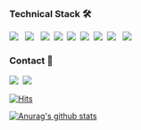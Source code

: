 

<h3><p align="left">Technical Stack 🛠</p></h3>

<p align="left">
<img src="https://img.shields.io/badge/JavaScript-F7DF1E?style=flat-square&logo=JavaScript&logoColor=white"/></a>&nbsp&nbsp
<img src="https://img.shields.io/badge/TypeScript-3178C6?style=flat-square&logo=TypeScript&logoColor=white"/></a>&nbsp&nbsp
<img src="https://img.shields.io/badge/HTML5-E34F26?style=flat-square&logo=HTML5&logoColor=white"/></a>&nbsp&nbsp<img src="https://img.shields.io/badge/CSS3-1572B6?style=flat-square&logo=CSS3&logoColor=white"/></a>&nbsp&nbsp<img src="https://img.shields.io/badge/React-61DAFB?style=flat-square&logo=React&logoColor=white"/></a>&nbsp&nbsp<img src="https://img.shields.io/badge/styledComponents-DB7093?style=flat-square&logo=styled%2Dcomponents&logoColor=white"/></a>&nbsp&nbsp<img src="https://img.shields.io/badge/Git-F05032?style=flat-square&logo=Git&logoColor=white"/></a>&nbsp&nbsp<img src="https://img.shields.io/badge/ReactNative-black?style=flat-square&logo=React&logoColor=white"/></a>&nbsp&nbsp
<img src="https://img.shields.io/badge/Firebase-FFCA28?style=flat-square&logo=Firebase&logoColor=white"/></a>
</p>

<h3><p align="left">Contact 📱</p></h3>

<p align="left">
<a href="https://velog.io/@eommoonjoo"><img src="https://img.shields.io/badge/Velog-00B336?style=flat-square&logo=Vimeo&logoColor=white"/></a><a/>&nbsp&nbsp<a href="mailto:eommoonjoo@gmail.com"><img src="https://img.shields.io/badge/Gmail-D14836?style=flat-square&logo=Gmail&logoColor=white"/></a></a>

</p>



[![Hits](https://hits.seeyoufarm.com/api/count/incr/badge.svg?url=https%3A%2F%2Fgithub.com%2Fgjbae1212%2Fhit-counter)](https://hits.seeyoufarm.com)                 


[![Anurag's github stats](https://github-readme-stats.vercel.app/api?username=pepekim)](https://github.com/anuraghazra/github-readme-stats)
